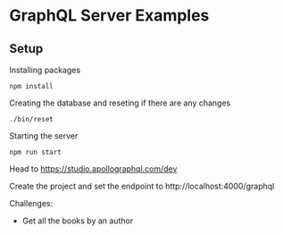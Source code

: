 
# GraphQL Server Examples

## Setup

Installing packages 
```
npm install
```

Creating the database and reseting if there are any changes 
```
./bin/reset
```

Starting the server
```
npm run start 
``` 

Head to https://studio.apollographql.com/dev 

Create the project and set the endpoint to http://localhost:4000/graphql



Challenges: 
* Get all the books by an author